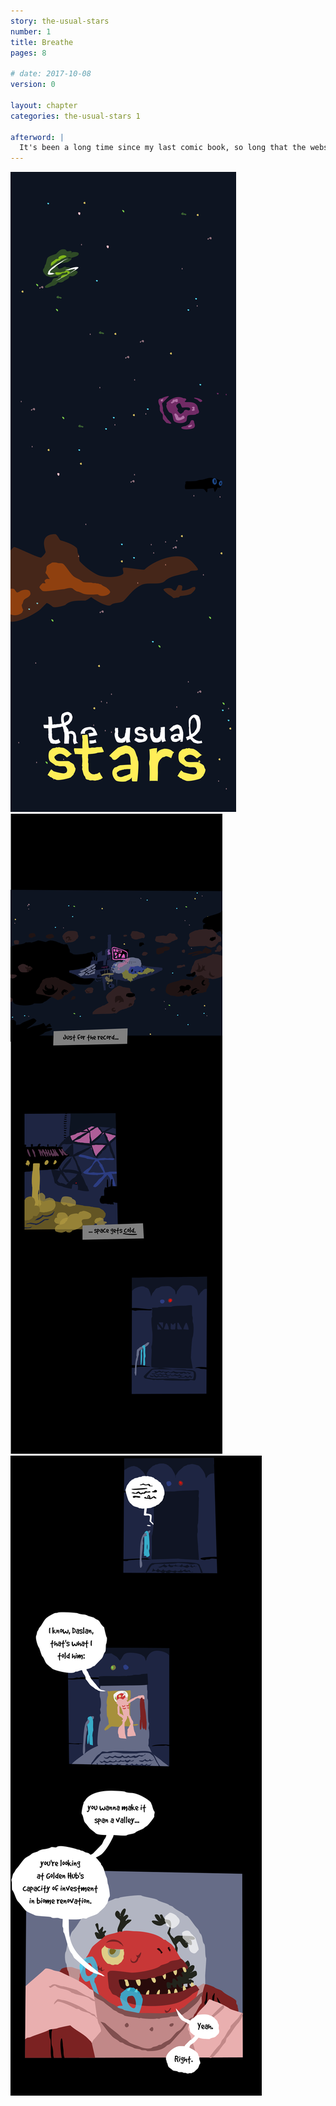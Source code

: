 ```yaml
---
story: the-usual-stars
number: 1
title: Breathe
pages: 8

# date: 2017-10-08
version: 0

layout: chapter
categories: the-usual-stars 1

afterword: |
  It's been a long time since my last comic book, so long that the website it was on no longer exists! I hope you enjoy the story, *please* tell me what you like, don't or would like to see in the comments below!
---
```

![01](/assets/stories/the-usual-stars/01/01.png)
![01](/assets/stories/the-usual-stars/01/02.png)
![01](/assets/stories/the-usual-stars/01/03.png)
